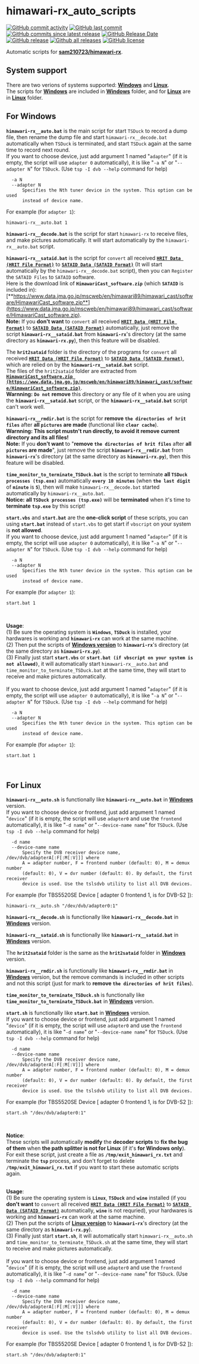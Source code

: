 # himawari-rx_auto_scripts

[![GitHub commit activity](https://img.shields.io/github/commit-activity/y/tcjj3/himawari-rx_auto_scripts.svg)](https://github.com/tcjj3/himawari-rx_auto_scripts/commits/main)
[![GitHub last commit](https://img.shields.io/github/last-commit/tcjj3/himawari-rx_auto_scripts.svg)](https://github.com/tcjj3/himawari-rx_auto_scripts/commits/main)
[![GitHub commits since latest release](https://img.shields.io/github/commits-since/tcjj3/himawari-rx_auto_scripts/latest.svg)](https://github.com/tcjj3/himawari-rx_auto_scripts/commits/main)
[![GitHub Release Date](https://img.shields.io/github/release-date/tcjj3/himawari-rx_auto_scripts.svg)](https://github.com/tcjj3/himawari-rx_auto_scripts/releases/latest)
[![GitHub release](https://img.shields.io/github/release/tcjj3/himawari-rx_auto_scripts.svg)](https://github.com/tcjj3/himawari-rx_auto_scripts/releases/latest)
[![Github all releases](https://img.shields.io/github/downloads/tcjj3/himawari-rx_auto_scripts/total.svg)](https://github.com/tcjj3/himawari-rx_auto_scripts/releases/latest)
[![GitHub license](https://img.shields.io/github/license/tcjj3/himawari-rx_auto_scripts.svg)](https://github.com/tcjj3/himawari-rx_auto_scripts/blob/master/LICENSE)

Automatic scripts for [**sam210723/himawari-rx**](https://github.com/sam210723/himawari-rx).


## System support
There are two verions of systems supported: [**Windows**](#for-windows) and [**Linux**](#for-linux). <br>
The scripts for [**Windows**](#for-windows) are included in [**Windows**](Windows) folder, and for [**Linux**](#for-linux) are in [**Linux**](Linux) folder.


## For Windows

**``himawari-rx__auto.bat``** is the main script for start ``TSDuck`` to record a dump file, then rename the dump file and start ``himawari-rx__decode.bat`` automatically when ``TSDuck`` is terminated, and start ``TSDuck`` again at the same time to record next round.
<br>
If you want to choose device, just add argument 1 named "`adapter`" (if it is empty, the script will use `adapter 0` automatically), it is like "`-a N`" or "`--adapter N`" for `TSDuck`. (Use `tsp -I dvb --help` command for help)
```
  -a N
  --adapter N
      Specifies the Nth tuner device in the system. This option can be used
      instead of device name.
```
For example (for `adapter 1`):
```
himawari-rx__auto.bat 1
```

**``himawari-rx__decode.bat``** is the script for start ``himawari-rx`` to receive files, and make pictures automatically. It will start automatically by the ``himawari-rx__auto.bat`` script.

**``himawari-rx__sataid.bat``** is the script for ``convert`` all received [**``HRIT Data (HRIT File Format)``**](https://www.data.jma.go.jp/mscweb/en/himawari89/space_segment/sample_hrit.html) to [**``SATAID Data (SATAID Format)``**](https://www.data.jma.go.jp/mscweb/en/himawari89/space_segment/sample_sataid.html) (It will start automatically by the ``himawari-rx__decode.bat`` script), then you can ``Register`` the ``SATAID Files`` to ``SATAID`` software. <br>
Here is the download link of **``HimawariCast_software.zip``** (which **``SATAID``** is included in): [**https://www.data.jma.go.jp/mscweb/en/himawari89/himawari_cast/software/HimawariCast_software.zip**](https://www.data.jma.go.jp/mscweb/en/himawari89/himawari_cast/software/HimawariCast_software.zip). <br>
**Note:** If you **don't want** to ``convert`` all received [**``HRIT Data (HRIT File Format)``**](https://www.data.jma.go.jp/mscweb/en/himawari89/space_segment/sample_hrit.html) to [**``SATAID Data (SATAID Format)``**](https://www.data.jma.go.jp/mscweb/en/himawari89/space_segment/sample_sataid.html) automatically, just remove the script **``himawari-rx__sataid.bat``** from **``himawari-rx``**'s directory (at the same directory as **``himawari-rx.py``**), then this feature will be disabled.

The **``hrit2sataid``** folder is the directory of the programs for ``convert`` all received [**``HRIT Data (HRIT File Format)``**](https://www.data.jma.go.jp/mscweb/en/himawari89/space_segment/sample_hrit.html) to [**``SATAID Data (SATAID Format)``**](https://www.data.jma.go.jp/mscweb/en/himawari89/space_segment/sample_sataid.html), which are relied on by the **``himawari-rx__sataid.bat``** script. <br>
The files of the ``hrit2sataid`` folder are extracted from [**``HimawariCast_software.zip (https://www.data.jma.go.jp/mscweb/en/himawari89/himawari_cast/software/HimawariCast_software.zip)``**](https://www.data.jma.go.jp/mscweb/en/himawari89/himawari_cast/software/HimawariCast_software.zip). <br>
**Warnning:** **``Do not``** **remove** this directory or any file of it when you are using the **``himawari-rx__sataid.bat``** script, or the **``himawari-rx__sataid.bat``** script can't work well.

**``himawari-rx__rmdir.bat``** is the script for **remove ``the directories of hrit files``** after **all ``pictures`` are made** (functional like **``clear cache``**). <br>
**Warnning: This script mustn't run directly, to avoid it remove current directory and its all files!** <br>
**Note:** If you **don't want** to "**remove ``the directories of hrit files``** after **all ``pictures`` are made**", just remove the script **``himawari-rx__rmdir.bat``** from **``himawari-rx``**'s directory (at the same directory as **``himawari-rx.py``**), then this feature will be disabled.

**``time_monitor_to_terminate_TSDuck.bat``** is the script to terminate **all ``TSDuck processes (tsp.exe)``** automatically **``every 10 minutes``** (when **``the last digit``** of **``minute``** is **``5``**), then will make ``himawari-rx__decode.bat`` started automatically by ``himawari-rx__auto.bat``. <br>
**Notice:** **all ``TSDuck processes (tsp.exe)``** will be **terminated** when it's time to **terminate** **``tsp.exe``** by this script!

**``start.vbs``** and **``start.bat``** are the **one-click script** of these scripts, you can using **``start.bat``** instead of ``start.vbs`` to get start if ``vbscript`` on your system is **not allowed**.
<br>
If you want to choose device, just add argument 1 named "`adapter`" (if it is empty, the script will use `adapter 0` automatically), it is like "`-a N`" or "`--adapter N`" for `TSDuck`. (Use `tsp -I dvb --help` command for help)
```
  -a N
  --adapter N
      Specifies the Nth tuner device in the system. This option can be used
      instead of device name.
```
For example (for `adapter 1`):
```
start.bat 1
```
<br>

**Usage**: <br>
(1) Be sure the operating system is **``Windows``**, **``TSDuck``** is installed, your hardwares is working and **``himawari-rx``** can work at the same machine. <br>
(2) Then put the scripts of [**Windows version**](Windows) to **``himawari-rx``**'s directory (at the same directory as **``himawari-rx.py``**). <br>
(3) Finally just start **``start.vbs``** or **``start.bat (if vbscript on your system is not allowed)``**, it will automatically start ``himawari-rx__auto.bat`` and ``time_monitor_to_terminate_TSDuck.bat`` at the same time, they will start to receive and make pictures automatically.
<br>
<br>
If you want to choose device, just add argument 1 named "`adapter`" (if it is empty, the script will use `adapter 0` automatically), it is like "`-a N`" or "`--adapter N`" for `TSDuck`. (Use `tsp -I dvb --help` command for help)
```
  -a N
  --adapter N
      Specifies the Nth tuner device in the system. This option can be used
      instead of device name.
```
For example (for `adapter 1`):
```
start.bat 1
```
<br>



## For Linux

**``himawari-rx__auto.sh``** is functionally like **``himawari-rx__auto.bat``** in [**Windows**](#for-windows) version.
<br>
If you want to choose device or frontend, just add argument 1 named "`device`" (if it is empty, the script will use `adapter0` and use the `frontend` automatically), it is like "`-d name`" or "`--device-name name`" for `TSDuck`. (Use `tsp -I dvb --help` command for help)
```
  -d name
  --device-name name
      Specify the DVB receiver device name, /dev/dvb/adapterA[:F[:M[:V]]] where
      A = adapter number, F = frontend number (default: 0), M = demux number
      (default: 0), V = dvr number (default: 0). By default, the first receiver
      device is used. Use the tslsdvb utility to list all DVB devices.
```
For example (for TBS5520SE Device [ adapter 0 frontend 1, is for DVB-S2 ]):
```
himawari-rx__auto.sh "/dev/dvb/adapter0:1"
```

**``himawari-rx__decode.sh``** is functionally like **``himawari-rx__decode.bat``** in [**Windows**](#for-windows) version.

**``himawari-rx__sataid.sh``** is functionally like **``himawari-rx__sataid.bat``** in [**Windows**](#for-windows) version.

The **``hrit2sataid``** folder is the same as the **``hrit2sataid``** folder in [**Windows**](#for-windows) version.

**``himawari-rx__rmdir.sh``** is functionally like **``himawari-rx__rmdir.bat``** in [**Windows**](#for-windows) version, but the remove commands is included in other scripts and not this script (just for mark to **remove ``the directories of hrit files``**).

**``time_monitor_to_terminate_TSDuck.sh``** is functionally like **``time_monitor_to_terminate_TSDuck.bat``** in [**Windows**](#for-windows) version.

**``start.sh``** is functionally like **``start.bat``** in [**Windows**](#for-windows) version.
<br>
If you want to choose device or frontend, just add argument 1 named "`device`" (if it is empty, the script will use `adapter0` and use the `frontend` automatically), it is like "`-d name`" or "`--device-name name`" for `TSDuck`. (Use `tsp -I dvb --help` command for help)
```
  -d name
  --device-name name
      Specify the DVB receiver device name, /dev/dvb/adapterA[:F[:M[:V]]] where
      A = adapter number, F = frontend number (default: 0), M = demux number
      (default: 0), V = dvr number (default: 0). By default, the first receiver
      device is used. Use the tslsdvb utility to list all DVB devices.
```
For example (for TBS5520SE Device [ adapter 0 frontend 1, is for DVB-S2 ]):
```
start.sh "/dev/dvb/adapter0:1"
```
<br>

**Notice**: <br>
These scripts will automatically **modify** the **decoder scripts** to **fix the bug of them** when **the path splitter is not for Linux** (if it's **for Windows only**). <br>
For exit these script, just create a file as **``/tmp/exit_himawari_rx.txt``** and terminate the **``tsp``** process, and don't forget to delete **``/tmp/exit_himawari_rx.txt``** if you want to start these automatic scripts again.
<br>
<br>

**Usage**: <br>
(1) Be sure the operating system is **``Linux``**, **``TSDuck``** and **``wine``** installed (if you **don't want** to ``convert`` all received [**``HRIT Data (HRIT File Format)``**](https://www.data.jma.go.jp/mscweb/en/himawari89/space_segment/sample_hrit.html) to [**``SATAID Data (SATAID Format)``**](https://www.data.jma.go.jp/mscweb/en/himawari89/space_segment/sample_sataid.html) automatically, **``wine``** is not requried), your hardwares is working and **``himawari-rx``** can work at the same machine. <br>
(2) Then put the scripts of [**Linux version**](Linux) to **``himawari-rx``**'s directory (at the same directory as **``himawari-rx.py``**). <br>
(3) Finally just start **``start.sh``**, it will automatically start ``himawari-rx__auto.sh`` and ``time_monitor_to_terminate_TSDuck.sh`` at the same time, they will start to receive and make pictures automatically.
<br>
<br>
If you want to choose device or frontend, just add argument 1 named "`device`" (if it is empty, the script will use `adapter0` and use the `frontend` automatically), it is like "`-d name`" or "`--device-name name`" for `TSDuck`. (Use `tsp -I dvb --help` command for help)
```
  -d name
  --device-name name
      Specify the DVB receiver device name, /dev/dvb/adapterA[:F[:M[:V]]] where
      A = adapter number, F = frontend number (default: 0), M = demux number
      (default: 0), V = dvr number (default: 0). By default, the first receiver
      device is used. Use the tslsdvb utility to list all DVB devices.
```
For example (for TBS5520SE Device [ adapter 0 frontend 1, is for DVB-S2 ]):
```
start.sh "/dev/dvb/adapter0:1"
```

